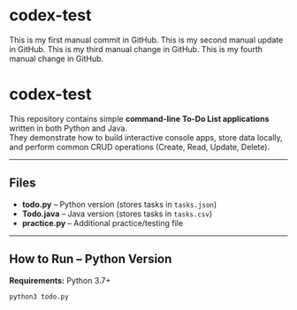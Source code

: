 # codex-test
This is my first manual commit in GitHub.
This is my second manual update in GitHub.
This is my third manual change in GitHub.
This is my fourth manual change in GitHub.


# codex-test

This repository contains simple **command-line To-Do List applications** written in both Python and Java.  
They demonstrate how to build interactive console apps, store data locally, and perform common CRUD operations (Create, Read, Update, Delete).

---

## Files
- **todo.py** – Python version (stores tasks in `tasks.json`)
- **Todo.java** – Java version (stores tasks in `tasks.csv`)
- **practice.py** – Additional practice/testing file

---

## How to Run – Python Version
**Requirements:** Python 3.7+  
```bash
python3 todo.py

